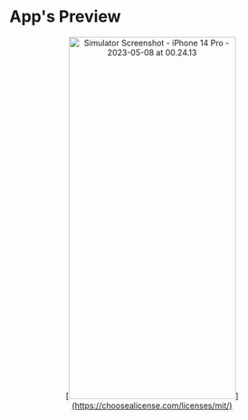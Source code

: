 # App's Preview

<p align="center">[<a data-flickr-embed="true" href="https://www.flickr.com/photos/197661703@N05/52879112363/in/dateposted-public/" title="Simulator Screenshot - iPhone 14 Pro - 2023-05-08 at 00.24.13"><img src="https://live.staticflickr.com/65535/52879112363_81cb05a9f1_z.jpg" width="295" height="640" alt="Simulator Screenshot - iPhone 14 Pro - 2023-05-08 at 00.24.13"/>](https://choosealicense.com/licenses/mit/)</p>

